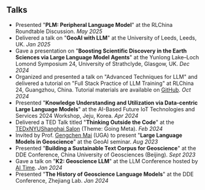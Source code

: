 ## Talks

<!-- <h4 style="margin:0 10px 0;">Teaching Assistant</h4> -->

<ul style="margin:0 0 5px;"> 
<li>Presented "<b>PLM: Peripheral Language Model</b>" at the RLChina Roundtable Discussion. <em>May 2025</em></li>
<li>Delivered a talk on "<b>GeoAI with LLM</b>" at the University of Leeds, Leeds, UK. <em>Jan 2025</em></li>
<li>Gave a presentation on "<b>Boosting Scientific Discovery in the Earth Sciences via Large Language Model Agents</b>" at the Yunlong Lake–Loch Lomond Symposium 24, University of Strathclyde, Glasgow, UK. <em>Dec 2024</em></li>
<li>Organized and presented a talk on "Advanced Techniques for LLM" and delivered a tutorial on "Full Stack Practice of LLM Training" at RLChina 24, Guangzhou, China. Tutorial materials are available on <a href="https://github.com/davendw49/llm_training_full_stack">GitHub</a>. <em>Oct 2024</em></li>
<li>Presented "<b>Knowledge Understanding and Utilization via Data-centric Large Language Models</b>" at the AI-Based Future IoT Technologies and Services 2024 Workshop, Jeju, Korea. <em>Apr 2024</em></li>
<li>Delivered a TED Talk titled "<b>Thinking Outside the Code</b>" at the <a href="https://www.ted.com/tedx/events/56458">TEDxNYUShanghai Salon</a> (Theme: Going Meta). <em>Feb 2024</em></li>
<li>Invited by Prof. <a href="https://gengchenmai.github.io/">Gengchen Mai</a> (UGA) to present "<b>Large Language Models in Geoscience</b>" at the GeoAI seminar. <em>Aug 2023</em></li>
<li>Presented "<b>Building a Sustainable Text Corpus for Geoscience</b>" at the DDE Conference, China University of Geosciences (Beijing). <em>Sept 2023</em></li>
<li>Gave a talk on "<b>K2: Geoscience LLM</b>" at the LLM Conference hosted by <a href="https://mp.weixin.qq.com/s/CGPTOFAVzh-SqduJIIFbrw">AI Time</a>. <em>Jan 2024</em></li>
<li>Presented "<b>The History of Geoscience Language Models</b>" at the DDE Conference, Zhejiang Lab. <em>Jan 2024</em></li> </ul>